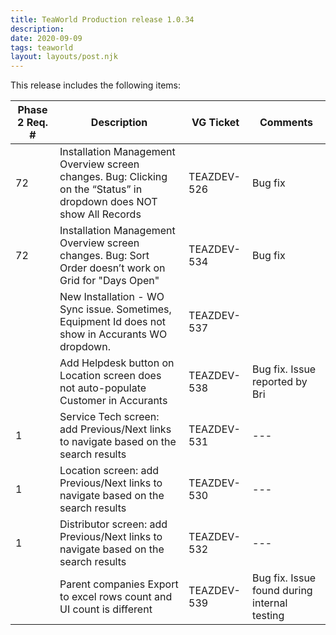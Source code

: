 ```yaml
---
title: TeaWorld Production release 1.0.34
description: 
date: 2020-09-09
tags: teaworld
layout: layouts/post.njk
---
```

This release includes the following items:

| Phase 2 Req. # | Description | VG Ticket | Comments |
|---|---|---|---|
| 72 | Installation Management Overview screen changes. Bug: Clicking on the “Status” in dropdown does NOT show All Records | TEAZDEV-526 | Bug fix |
| 72 | Installation Management Overview screen changes. Bug: Sort Order doesn’t work on Grid for "Days Open" | TEAZDEV-534 | Bug fix |
||New Installation - WO Sync issue. Sometimes, Equipment Id does not show in Accurants WO dropdown.|TEAZDEV-537||
||Add Helpdesk button on Location screen does not auto-populate Customer in Accurants|TEAZDEV-538|Bug fix. Issue reported by Bri|
|1|Service Tech screen: add Previous/Next links to navigate based on the search results|TEAZDEV-531|---|
|1|Location screen: add Previous/Next links to navigate based on the search results|TEAZDEV-530|---|
|1|Distributor screen: add Previous/Next links to navigate based on the search results|TEAZDEV-532|---|
||Parent companies Export to excel rows count and UI count is different|TEAZDEV-539|Bug fix. Issue found during internal testing


